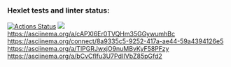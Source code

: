 ### Hexlet tests and linter status:
[![Actions Status](https://github.com/solovjovaj/frontend-project-44/workflows/hexlet-check/badge.svg)](https://github.com/solovjovaj/frontend-project-44/actions)
<a href="https://codeclimate.com/github/solovjovaj/frontend-project-44/maintainability"><img src="https://api.codeclimate.com/v1/badges/e0c1462c34a70aa0887f/maintainability" /></a>https://asciinema.org/a/cAPXl6Er0TVQHm35GGywumhBc
https://asciinema.org/connect/8a9335c5-9252-417a-ae44-59a4394126e5
https://asciinema.org/a/TlPGRJwxjO9nuMBvKyF58PFzy
https://asciinema.org/a/bCvCflfu3U7PdIIVbZ85pGfd2
